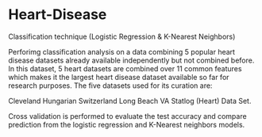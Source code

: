 # Heart-Disease
Classification technique (Logistic Regression &amp; K-Nearest Neighbors)

Perforimg classification analysis on a data combining 5 popular heart disease datasets already available independently but not combined before. In this dataset, 5 heart datasets are combined over 11 common features which makes it the largest heart disease dataset available so far for research purposes. The five datasets used for its curation are:

Cleveland
Hungarian
Switzerland
Long Beach VA
Statlog (Heart) Data Set.

Cross validation is performed to evaluate the test accuracy and compare prediction from the logistic regression and K-Nearest neighbors models. 
